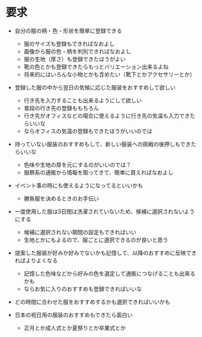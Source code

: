 # 要求

- 自分の服の柄・色・形状を簡単に登録できる
    - 服のサイズも登録もできればなおよし
    - 画像から服の色・柄を判別できればなおよし
    - 服の生地（厚さ）も登録できたほうがよい
    - 靴の色とかも登録できたらもっとバリエーション出来るよね
    - 将来的にはいろんな小物とかも含めたい（靴下とかアクセサリーとか）
    
- 登録した服の中から翌日の気候に応じた服装をおすすめして欲しい
    - 行き先を入力することも出来るようにして欲しい
    - 普段の行き先の登録ももちろん
    - 行き先がオフィスなどの場合に使えるように行き先の気温も入力できたらいいな
    - ならオフィスの気温の登録もできたほうがいいのでは
    
- 持っていない服装のおすすめもして、新しい服装への挑戦の後押しもできたらいいな
    - 色味や生地の厚を元にするのがいいのでは？
    - 服飾系の通販から情報を取ってきて、簡単に買えればなおよし
    
- イベント事の時にも使えるようになってるといいかも
    - 勝負服を決めるときのお手伝い
    
- 一度使用した服は3日間は洗濯されていないため、候補に選択されないようにする
    - 候補に選択されない期間の設定もできればいい
    - 生地とかにもよるので、服ごとに選択できるのが良いと思う

- 提案した服装が好みか好みでないかも記憶して、以降のおすすめに反映できればよりよくなる
    - 記憶した色味などから好みの色を選定して通販につなげることも出来るかも
    - ならお気に入りのおすすめも登録できればいいな
    
- どの時間に合わせた服をおすすめするかも選択できればいいかも

- 日本の祝日用の服装のおすすめもできたら面白い
    - 正月とか成人式とか夏祭りとか卒業式とか
    

  